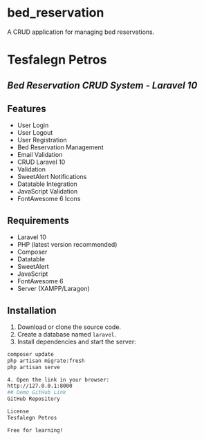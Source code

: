 # bed_reservation
A CRUD application for managing bed reservations.

# Tesfalegn Petros
## _Bed Reservation CRUD System - Laravel 10_

## Features

- User Login
- User Logout
- User Registration
- Bed Reservation Management
- Email Validation
- CRUD Laravel 10
- Validation
- SweetAlert Notifications
- Datatable Integration
- JavaScript Validation
- FontAwesome 6 Icons

## Requirements

- Laravel 10
- PHP (latest version recommended)
- Composer
- Datatable
- SweetAlert
- JavaScript
- FontAwesome 6
- Server (XAMPP/Laragon)

## Installation

1. Download or clone the source code.  
2. Create a database named `laravel`.  
3. Install dependencies and start the server:

```sh
composer update
php artisan migrate:fresh
php artisan serve

4. Open the link in your browser:
http://127.0.0.1:8000
## Demo GitHub Link
GitHub Repository

License
Tesfalegn Petros

Free for learning!

